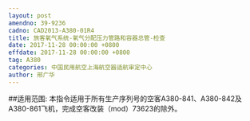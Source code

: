 ```yaml
---
layout: post
amendno: 39-9236
cadno: CAD2013-A380-01R4
title: 旅客氧气系统-氧气分配压力管路和容器总管-检查
date: 2017-11-28 00:00:00 +0800
effdate: 2017-11-28 00:00:00 +0800
tag: A380
categories: 中国民用航空上海航空器适航审定中心
author: 邢广华
---
```


##适用范围:
本指令适用于所有生产序列号的空客A380-841、A380-842及A380-861飞机，完成空客改装（mod）73623的除外。

